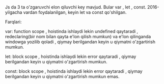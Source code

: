 <!-- start time 4:07 20.03.2024 -->

Js da 3 ta o'zgaruvchi elon qiluvchi key mavjud.
 Bular var , let , const.
2016-yilgacha vardan foydalanilgan, keyin let va const qo'shilgan.

Farqlari:

var: function scope , hoistinda ishlaydi lekin undefined qaytaradi , redeclaring(bir nom bilan qayta e'lon qilish mumkun) va e'lon qilinganda windowga yozilib qoladi , qiymay berilgandan keyin u qiymatni o'zgartirish mumkun.

let: block scope , hoistinda ishlaydi lekin error qaytaradi , qiymay berilgandan keyin u qiymatni o'zgartirish mumkun.


const: block scope , hoistinda ishlaydi lekin error qaytaradi , qiymay berilgandan keyin u qiymatni o'zgartirish mumkun emas.

<!-- end time 4:20 20.03.2024 -->



